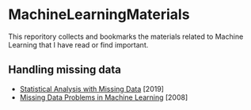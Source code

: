 # MachineLearningMaterials

This reporitory collects and bookmarks the materials related to Machine Learning that I have read or find important.

## Handling missing data
- [Statistical Analysis with Missing Data](https://onlinelibrary.wiley.com/doi/book/10.1002/9781119482260) [2019]
- [Missing Data Problems in Machine Learning](https://people.cs.umass.edu/~marlin/research/phd_thesis/marlin-phd-thesis.pdf) [2008]

